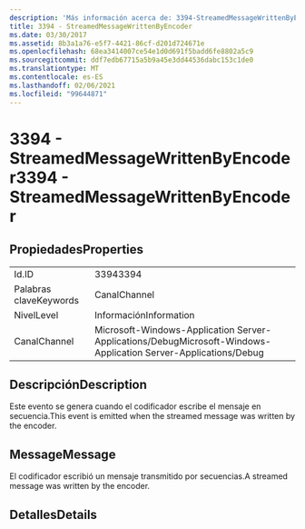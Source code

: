 ```yaml
---
description: 'Más información acerca de: 3394-StreamedMessageWrittenByEncoder'
title: 3394 - StreamedMessageWrittenByEncoder
ms.date: 03/30/2017
ms.assetid: 8b3a1a76-e5f7-4421-86cf-d201d724671e
ms.openlocfilehash: 68ea3414007ce54e1d0d691f5badd6fe8802a5c9
ms.sourcegitcommit: ddf7edb67715a5b9a45e3dd44536dabc153c1de0
ms.translationtype: MT
ms.contentlocale: es-ES
ms.lasthandoff: 02/06/2021
ms.locfileid: "99644871"
---
```

# <a name="3394---streamedmessagewrittenbyencoder"></a><span data-ttu-id="ea5f9-103">3394 - StreamedMessageWrittenByEncoder</span><span class="sxs-lookup"><span data-stu-id="ea5f9-103">3394 - StreamedMessageWrittenByEncoder</span></span>

## <a name="properties"></a><span data-ttu-id="ea5f9-104">Propiedades</span><span class="sxs-lookup"><span data-stu-id="ea5f9-104">Properties</span></span>  
  
|||  
|-|-|  
|<span data-ttu-id="ea5f9-105">Id.</span><span class="sxs-lookup"><span data-stu-id="ea5f9-105">ID</span></span>|<span data-ttu-id="ea5f9-106">3394</span><span class="sxs-lookup"><span data-stu-id="ea5f9-106">3394</span></span>|  
|<span data-ttu-id="ea5f9-107">Palabras clave</span><span class="sxs-lookup"><span data-stu-id="ea5f9-107">Keywords</span></span>|<span data-ttu-id="ea5f9-108">Canal</span><span class="sxs-lookup"><span data-stu-id="ea5f9-108">Channel</span></span>|  
|<span data-ttu-id="ea5f9-109">Nivel</span><span class="sxs-lookup"><span data-stu-id="ea5f9-109">Level</span></span>|<span data-ttu-id="ea5f9-110">Información</span><span class="sxs-lookup"><span data-stu-id="ea5f9-110">Information</span></span>|  
|<span data-ttu-id="ea5f9-111">Canal</span><span class="sxs-lookup"><span data-stu-id="ea5f9-111">Channel</span></span>|<span data-ttu-id="ea5f9-112">Microsoft-Windows-Application Server-Applications/Debug</span><span class="sxs-lookup"><span data-stu-id="ea5f9-112">Microsoft-Windows-Application Server-Applications/Debug</span></span>|  
  
## <a name="description"></a><span data-ttu-id="ea5f9-113">Descripción</span><span class="sxs-lookup"><span data-stu-id="ea5f9-113">Description</span></span>  

 <span data-ttu-id="ea5f9-114">Este evento se genera cuando el codificador escribe el mensaje en secuencia.</span><span class="sxs-lookup"><span data-stu-id="ea5f9-114">This event is emitted when the streamed message was written by the encoder.</span></span>  
  
## <a name="message"></a><span data-ttu-id="ea5f9-115">Message</span><span class="sxs-lookup"><span data-stu-id="ea5f9-115">Message</span></span>  

 <span data-ttu-id="ea5f9-116">El codificador escribió un mensaje transmitido por secuencias.</span><span class="sxs-lookup"><span data-stu-id="ea5f9-116">A streamed message was written by the encoder.</span></span>  
  
## <a name="details"></a><span data-ttu-id="ea5f9-117">Detalles</span><span class="sxs-lookup"><span data-stu-id="ea5f9-117">Details</span></span>
